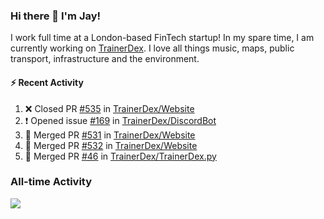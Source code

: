 ### Hi there 👋 I'm Jay!
I work full time at a London-based FinTech startup! In my spare time, I am currently working on [TrainerDex](https://www.github.com/TrainerDex). I love all things music, maps, public transport, infrastructure and the environment.

#### :zap: Recent Activity
<!--START_SECTION:activity-->
1. ❌ Closed PR [#535](https://github.com/TrainerDex/Website/pull/535) in [TrainerDex/Website](https://github.com/TrainerDex/Website)
2. ❗️ Opened issue [#169](https://github.com/TrainerDex/DiscordBot/issues/169) in [TrainerDex/DiscordBot](https://github.com/TrainerDex/DiscordBot)
3. 🎉 Merged PR [#531](https://github.com/TrainerDex/Website/pull/531) in [TrainerDex/Website](https://github.com/TrainerDex/Website)
4. 🎉 Merged PR [#532](https://github.com/TrainerDex/Website/pull/532) in [TrainerDex/Website](https://github.com/TrainerDex/Website)
5. 🎉 Merged PR [#46](https://github.com/TrainerDex/TrainerDex.py/pull/46) in [TrainerDex/TrainerDex.py](https://github.com/TrainerDex/TrainerDex.py)
<!--END_SECTION:activity-->


### All-time Activity
[<img src="https://github-readme-stats.vercel.app/api/wakatime?username=TurnrDev&layout=compact" />](https://wakatime.com/@TurnrDev)  
